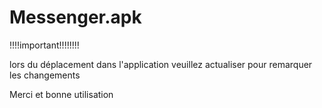 # Messenger.apk 
!!!!important!!!!!!!!

lors du déplacement dans l'application veuillez actualiser pour remarquer les changements  

Merci et bonne utilisation
